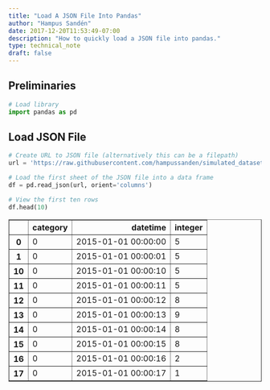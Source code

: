 ```yaml
---
title: "Load A JSON File Into Pandas"
author: "Hampus Sandén"
date: 2017-12-20T11:53:49-07:00
description: "How to quickly load a JSON file into pandas."
type: technical_note
draft: false
---
```

## Preliminaries


```python
# Load library
import pandas as pd
```

## Load JSON File


```python
# Create URL to JSON file (alternatively this can be a filepath)
url = 'https://raw.githubusercontent.com/hampussanden/simulated_datasets/master/data.json'

# Load the first sheet of the JSON file into a data frame
df = pd.read_json(url, orient='columns')

# View the first ten rows
df.head(10)
```




<div>
<style>
    .dataframe thead tr:only-child th {
        text-align: right;
    }

    .dataframe thead th {
        text-align: left;
    }

    .dataframe tbody tr th {
        vertical-align: top;
    }
</style>
<table border="1" class="dataframe">
  <thead>
    <tr style="text-align: right;">
      <th></th>
      <th>category</th>
      <th>datetime</th>
      <th>integer</th>
    </tr>
  </thead>
  <tbody>
    <tr>
      <th>0</th>
      <td>0</td>
      <td>2015-01-01 00:00:00</td>
      <td>5</td>
    </tr>
    <tr>
      <th>1</th>
      <td>0</td>
      <td>2015-01-01 00:00:01</td>
      <td>5</td>
    </tr>
    <tr>
      <th>10</th>
      <td>0</td>
      <td>2015-01-01 00:00:10</td>
      <td>5</td>
    </tr>
    <tr>
      <th>11</th>
      <td>0</td>
      <td>2015-01-01 00:00:11</td>
      <td>5</td>
    </tr>
    <tr>
      <th>12</th>
      <td>0</td>
      <td>2015-01-01 00:00:12</td>
      <td>8</td>
    </tr>
    <tr>
      <th>13</th>
      <td>0</td>
      <td>2015-01-01 00:00:13</td>
      <td>9</td>
    </tr>
    <tr>
      <th>14</th>
      <td>0</td>
      <td>2015-01-01 00:00:14</td>
      <td>8</td>
    </tr>
    <tr>
      <th>15</th>
      <td>0</td>
      <td>2015-01-01 00:00:15</td>
      <td>8</td>
    </tr>
    <tr>
      <th>16</th>
      <td>0</td>
      <td>2015-01-01 00:00:16</td>
      <td>2</td>
    </tr>
    <tr>
      <th>17</th>
      <td>0</td>
      <td>2015-01-01 00:00:17</td>
      <td>1</td>
    </tr>
  </tbody>
</table>
</div>


